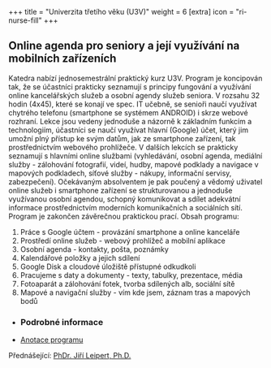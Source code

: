 +++
title = "Univerzita třetího věku (U3V)"
weight = 6
[extra]
icon = "ri-nurse-fill"
+++

## Online agenda pro seniory a její využívání na mobilních zařízeních

Katedra nabízí jednosemestrální praktický kurz U3V. Program je koncipován tak, že se účastníci prakticky seznamují s principy fungování a využívání online kancelářských služeb a osobní agendy služeb seniora. V rozsahu 32 hodin (4x45), které se konají ve spec. IT učebně, se senioři naučí využívat chytrého telefonu (smartphone se systémem ANDROID) i skrze webové rozhraní. Lekce jsou vedeny jednoduše a názorně k základním funkcím a technologiím, účastníci se naučí využívat hlavní (Google) účet, který jim umožní plný přístup ke svým datům, jak ze smartphone zařízení, tak prostřednictvím webového prohlížeče. V dalších lekcích se prakticky seznamují s hlavními online službami (vyhledávání, osobní agenda, mediální služby - zálohování fotografií, videí, hudby, mapové podklady a navigace v mapových podkladech, síťové služby - nákupy, informační servisy, zabezpečení). Očekávaným absolventem je pak poučený a vědomý uživatel online služeb i smartphone zařízení se strukturovanou a jednoduše využívanou osobní agendou, schopný komunikovat a sdílet adekvátní informace prostřednictvím moderních komunikačních a sociálních sítí.
Program je zakončen závěrečnou praktickou prací.
Obsah programu:
1) Práce s Google účtem - provázání smartphone a online kanceláře
2) Prostředí online služeb - webový prohlížeč a mobilní aplikace
3) Osobní agenda - kontakty, pošta, poznámky
4) Kalendářové položky a jejich sdílení
5) Google Disk a cloudové úložiště přístupné odkudkoli
6) Pracujeme s daty a dokumenty - texty, tabulky, prezentace, média
7) Fotoaparát a zálohování fotek, tvorba sdílených alb, sociální sítě
8) Mapové a navigační služby - vím kde jsem, záznam tras a mapových bodů

- ### Podrobné informace
 - [Anotace programu](https://is.cuni.cz/studium/ekczv/index.php?id=4ce1b3e8761ea3a610cbfbdbc74ec0ee&tid=6&do=detail&cid=8001)

Přednášející: [PhDr. Jiří Leipert, Ph.D.](/katedra/pracovnici/leipert/)
